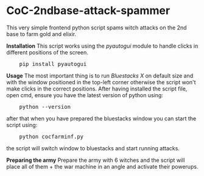 # CoC-2ndbase-attack-spammer
This very simple frontend python script spams witch attacks on the 2nd base to farm gold and elixir.

**Installation**
This script works using the _pyautogui_ module to handle clicks in different positions of the screen.
<pre>
    pip install pyautogui
</pre>

**Usage**
The most important thing is to run _Bluestacks X_ on default size and with the window positioned in the top-left corner otherwise the script won't make clicks in the correct positions.
After having installed the script file, open cmd, ensure you have the latest version of python using:
<pre>
    python --version
</pre>
after that when you have prepared the bluestacks window you can start the script using:
<pre>
    python cocfarminf.py
</pre>
the script will switch window to bluestacks and start running attacks.

**Preparing the army**
Prepare the army with 6 witches and the script will place all of them + the war machine in an angle and activate their powerups.
